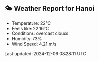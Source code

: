 <!-- WEATHER-START -->
## 🌤 Weather Report for Hanoi

- Temperature: 22°C
- Feels like: 22.16°C
- Conditions: overcast clouds
- Humidity: 73%
- Wind Speed: 4.21 m/s

Last updated: 2024-12-06 08:28:11 UTC
<!-- WEATHER-END -->
